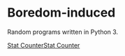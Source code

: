 # Boredom-induced
Random programs written in Python 3.

<a href="http://livetrafficfeed.com" data-num="5" data-width="200" data-responsive="0" data-time="Asia%2FKolkata" data-root="0" data-cheader="2853a8" data-theader="ffffff" data-border="2853a8" data-background="ffffff" data-normal="000000" data-link="135d9e" target="_blank" id="LTF_live_website_visitor">Stat Counter</a><script type="text/javascript" src="//cdn.livetrafficfeed.com/static/v4/live.js"></script><noscript><a href="http://livetrafficfeed.com">Stat Counter</a></noscript>
